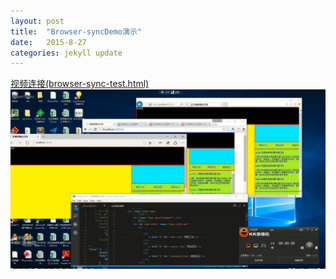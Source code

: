 ```yaml
---
layout: post
title:  "Browser-syncDemo演示"
date:   2015-8-27 
categories: jekyll update
---
```

[视频连接(browser-sync-test.html)](http://www.zjruan.com/browser-sync-test.html)
![视频截图](/sources/Video-browser-sync.jpg )